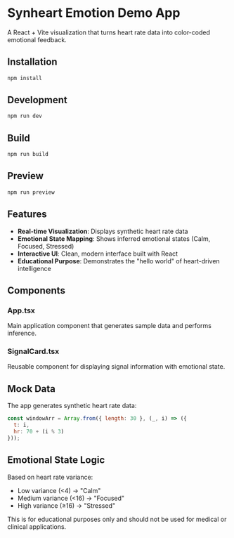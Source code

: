 # Synheart Emotion Demo App

A React + Vite visualization that turns heart rate data into color-coded emotional feedback.

## Installation

```bash
npm install
```

## Development

```bash
npm run dev
```

## Build

```bash
npm run build
```

## Preview

```bash
npm run preview
```

## Features

- **Real-time Visualization**: Displays synthetic heart rate data
- **Emotional State Mapping**: Shows inferred emotional states (Calm, Focused, Stressed)
- **Interactive UI**: Clean, modern interface built with React
- **Educational Purpose**: Demonstrates the "hello world" of heart-driven intelligence

## Components

### App.tsx
Main application component that generates sample data and performs inference.

### SignalCard.tsx
Reusable component for displaying signal information with emotional state.

## Mock Data

The app generates synthetic heart rate data:
```javascript
const windowArr = Array.from({ length: 30 }, (_, i) => ({ 
  t: i, 
  hr: 70 + (i % 3) 
}));
```

## Emotional State Logic

Based on heart rate variance:
- Low variance (<4) → "Calm"
- Medium variance (<16) → "Focused"  
- High variance (≥16) → "Stressed"

This is for educational purposes only and should not be used for medical or clinical applications.
